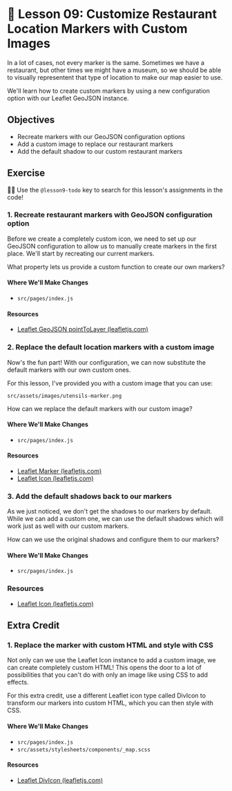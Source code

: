 # 📓 Lesson 09: Customize Restaurant Location Markers with Custom Images

In a lot of cases, not every marker is the same. Sometimes we have a restaurant, but other times we might have a museum, so we should be able to visually representent that type of location to make our map easier to use.

We'll learn how to create custom markers by using a new configuration option with our Leaflet GeoJSON instance.

## Objectives
* Recreate markers with our GeoJSON configuration options
* Add a custom image to replace our restaurant markers
* Add the default shadow to our custom restaurant markers

## Exercise

🕵️‍♂️ Use the `@lesson9-todo` key to search for this lesson's assignments in the code!

### 1. Recreate restaurant markers with GeoJSON configuration option

Before we create a completely custom icon, we need to set up our GeoJSON configuration to allow us to manually create markers in the first place. We'll start by recreating our current markers.

What property lets us provide a custom function to create our own markers?

#### Where We'll Make Changes
* `src/pages/index.js`

#### Resources
* [Leaflet GeoJSON pointToLayer (leafletjs.com)](https://leafletjs.com/reference-1.6.0.html#geojson-pointtolayer)

### 2. Replace the default location markers with a custom image

Now's the fun part! With our configuration, we can now substitute the default markers with our own custom ones.

For this lesson, I've provided you with a custom image that you can use:
```
src/assets/images/utensils-marker.png
```

How can we replace the default markers with our custom image?

#### Where We'll Make Changes
* `src/pages/index.js`

#### Resources
* [Leaflet Marker (leafletjs.com)](https://leafletjs.com/reference-1.6.0.html#marker)
* [Leaflet Icon (leafletjs.com)](https://leafletjs.com/reference-1.6.0.html#icon)

### 3. Add the default shadows back to our markers

As we just noticed, we don't get the shadows to our markers by default. While we can add a custom one, we can use the default shadows which will work just as well with our custom markers.

How can we use the original shadows and configure them to our markers?

#### Where We'll Make Changes
* `src/pages/index.js`

### Resources
* [Leaflet Icon (leafletjs.com)](https://leafletjs.com/reference-1.6.0.html#icon)

## Extra Credit

### 1. Replace the marker with custom HTML and style with CSS

Not only can we use the Leaflet Icon instance to add a custom image, we can create completely custom HTML! This opens the door to a lot of possibilities that you can't do with only an image like using CSS to add effects.

For this extra credit, use a different Leaflet icon type called DivIcon to transform our markers into custom HTML, which you can then style with CSS.

#### Where We'll Make Changes
* `src/pages/index.js`
* `src/assets/stylesheets/components/_map.scss`

#### Resources
* [Leaflet DivIcon (leafletjs.com)](https://leafletjs.com/reference-1.6.0.html#divicon)